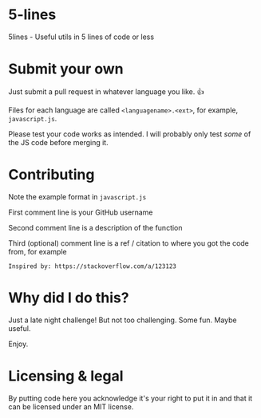 # 5-lines

5lines - Useful utils in 5 lines of code or less

# Submit your own

Just submit a pull request in whatever language you like. :thumbsup: 

Files for each language are called `<languagename>.<ext>`, for example, `javascript.js`. 

Please test your code works as intended. I will probably only test *some* of the JS code before merging it.

# Contributing

Note the example format in `javascript.js`

First comment line is your GitHub username

Second comment line is a description of the function

Third (optional) comment line is a ref / citation to where you got the code from, for example

`Inspired by: https://stackoverflow.com/a/123123`


# Why did I do this? 

Just a late night challenge! But not too challenging. Some fun. Maybe useful. 

Enjoy. 

# Licensing & legal

By putting code here you acknowledge it's your right to put it in and that it can be licensed under an MIT license. 

